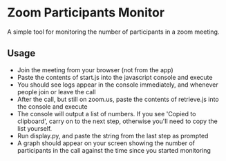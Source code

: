 # Zoom Participants Monitor
A simple tool for monitoring the number of participants in a zoom meeting.

## Usage
- Join the meeting from your browser (not from the app)
- Paste the contents of start.js into the javascript console and execute
- You should see logs appear in the console immediately, and whenever people join or leave the call
- After the call, but still on zoom.us, paste the contents of retrieve.js into the console and execute
- The console will output a list of numbers. If you see 'Copied to clipboard', carry on to the next step, otherwise you'll need to copy the list yourself.
- Run display.py, and paste the string from the last step as prompted
- A graph should appear on your screen showing the number of participants in the call against the time since you started monitoring
